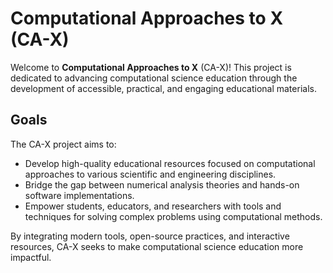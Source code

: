 # Computational Approaches to X (CA-X)

Welcome to **Computational Approaches to X** (CA-X)!
This project is dedicated to advancing computational science education
through the development of accessible, practical, and engaging
educational materials.


## Goals

The CA-X project aims to:
* Develop high-quality educational resources focused on computational
  approaches to various scientific and engineering disciplines.
* Bridge the gap between numerical analysis theories and hands-on
  software implementations.
* Empower students, educators, and researchers with tools and
  techniques for solving complex problems using computational methods.

By integrating modern tools, open-source practices, and interactive
resources, CA-X seeks to make computational science education more
impactful.
